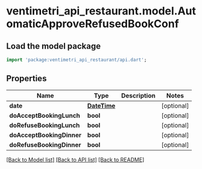 # ventimetri_api_restaurant.model.AutomaticApproveRefusedBookConf

## Load the model package
```dart
import 'package:ventimetri_api_restaurant/api.dart';
```

## Properties
Name | Type | Description | Notes
------------ | ------------- | ------------- | -------------
**date** | [**DateTime**](DateTime.md) |  | [optional] 
**doAcceptBookingLunch** | **bool** |  | [optional] 
**doRefuseBookingLunch** | **bool** |  | [optional] 
**doAcceptBookingDinner** | **bool** |  | [optional] 
**doRefuseBookingDinner** | **bool** |  | [optional] 

[[Back to Model list]](../README.md#documentation-for-models) [[Back to API list]](../README.md#documentation-for-api-endpoints) [[Back to README]](../README.md)


